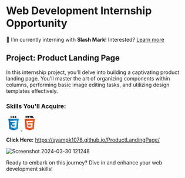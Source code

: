 # Web Development Internship Opportunity
🔭 I’m currently interning with <b>Slash Mark</b>! Interested? <a href="https://slashmark.cloud/">Learn more</a>

<h2>Project: Product Landing Page</h2>
In this internship project, you'll delve into building a captivating product landing page. You'll master the art of organizing components within columns, performing basic image editing tasks, and utilizing design templates effectively.

<h3 align="left">Skills You'll Acquire:</h3>
<p align="left"> <a href="https://www.w3schools.com/css/" target="_blank" rel="noreferrer"> <img src="https://raw.githubusercontent.com/devicons/devicon/master/icons/css3/css3-original-wordmark.svg" alt="css3" width="40" height="40"/> </a> <a href="https://www.w3.org/html/" target="_blank" rel="noreferrer"> <img src="https://raw.githubusercontent.com/devicons/devicon/master/icons/html5/html5-original-wordmark.svg" alt="html5" width="40" height="40"/> </a> </p>

**Click Here:** https://syampk1078.github.io/ProductLandingPage/

![Screenshot 2024-03-30 121248](https://github.com/Syampk1078/ProductLandingPage/assets/119304851/562a5329-0ef7-4cfa-82a2-c1bd4685a0d1)

<p>Ready to embark on this journey? Dive in and enhance your web development skills!</p>

